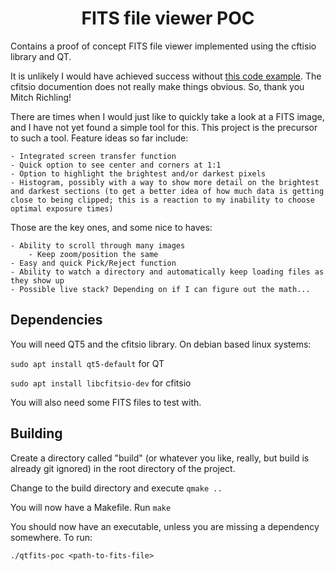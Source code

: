 <h1 align="center">
  FITS file viewer POC
</h1>

Contains a proof of concept FITS file viewer implemented using the cftisio library and QT.

It is unlikely I would have achieved success without [this code example](https://github.com/richmit/ex-CFITSIO/blob/master/fits2tga.c). The
cfitsio documention does not really make things obvious. So, thank you Mitch Richling!

There are times when I would just like to quickly take a look at a FITS image, and I have not yet found a simple tool for this. This project
is the precursor to such a tool. Feature ideas so far include:

    - Integrated screen transfer function
    - Quick option to see center and corners at 1:1
    - Option to highlight the brightest and/or darkest pixels
    - Histogram, possibly with a way to show more detail on the brightest and darkest sections (to get a better idea of how much data is getting close to being clipped; this is a reaction to my inability to choose optimal exposure times)

Those are the key ones, and some nice to haves:

    - Ability to scroll through many images
        - Keep zoom/position the same
    - Easy and quick Pick/Reject function
    - Ability to watch a directory and automatically keep loading files as they show up
    - Possible live stack? Depending on if I can figure out the math...

## Dependencies

You will need QT5 and the cfitsio library. On debian based linux systems:

`sudo apt install qt5-default` for QT

`sudo apt install libcfitsio-dev` for cfitsio

You will also need some FITS files to test with.

## Building

Create a directory called "build" (or whatever you like, really, but build is already git ignored) in the root directory of the project.

Change to the build directory and execute `qmake ..`

You will now have a Makefile. Run `make`

You should now have an executable, unless you are missing a dependency somewhere. To run:

`./qtfits-poc <path-to-fits-file>`
